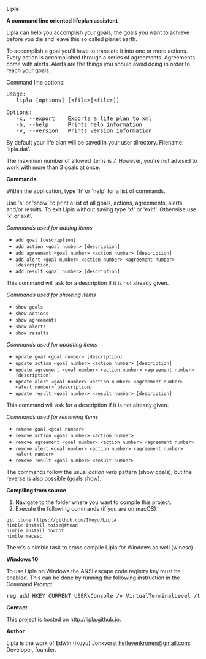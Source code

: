 **Lipla**

**A command line oriented lifeplan assistent**

Lipla can help you accomplish your goals; the goals you want to achieve before you die and leave this so called planet earth.

To accomplish a goal you'll have to translate it into one or more actions. Every action is accomplished through a series of agreements. Agreements come with alerts. Alerts are the things you should avoid doing in order to reach your goals.

Command line options:

<pre>Usage:
   lipla [options] [&lt;file&gt;[&lt;file&gt;]]

Options:
   -x, --export    Exports a life plan to xml
   -h, --help      Prints help information
   -v, --version   Prints version information
</pre>

By default your life plan will be saved in your user directory. Filename: 'lipla.dat'.

The maximum number of allowed items is 7. However, you're not advised to work with more than 3 goals at once.

**Commands**

Within the application, type 'h' or 'help' for a list of commands.

Use 's' or 'show' to print a list of all goals, actions, agreements, alerts and/or results. To exit Lipla without saving type 'x!' or 'exit!'. Otherwise use 'x' or exit'.

*Commands used for adding items*

- ```add goal [description]```<br/>
- ```add action <goal number> [description]```<br/>
- ```add agreement <goal number> <action number> [description]```<br/>
- ```add alert <goal number> <action number> <agreement number> [description]```<br/>
- ```add result <goal number> [description]```

This command will ask for a description if it is not already given.

*Commands used for showing items*

- ```show goals```<br/>
- ```show actions```<br/>
- ```show agreements```<br/>
- ```show alerts```<br/>
- ```show results```

*Commands used for updating items*

- ```update goal <goal number> [description]```<br/>
- ```update action <goal number> <action number> [description]```<br/>
- ```update agreement <goal number> <action number> <agreement number> [description]```<br/>
- ```update alert <goal number> <action number> <agreement number> <alert number> [description]```<br/>
- ```update result <goal number> <result number> [description]```

This command will ask for a description if it is not already given.

*Commands used for removing items*

- ```remove goal <goal number>```<br/>
- ```remove action <goal number> <action number>```<br/>
- ```remove agreement <goal number> <action number> <agreement number>```<br/>
- ```remove alert <goal number> <action number> <agreement number> <alert number>```<br/>
- ```remove result <goal number> <result number>```

The commands follow the usual *action verb* pattern (show goals), but the reverse is also possible (goals show).

**Compiling from source**

1. Navigate to the folder where you want to compile this project.<br>
2. Execute the following commands (if you are on macOS):

```
git clone https://github.com/Ikuyu/Lipla
nimble install noise@#head
nimble install docopt
nimble macesc
```

There's a nimble task to cross compile Lipla for Windows as well (winesc).

**Windows 10**

To use Lipla on Windows the ANSI escape code registry key must be enabled. This can be done by running the following instruction in the Command Prompt:

<pre>reg add HKEY_CURRENT_USER\Console /v VirtualTerminalLevel /t REG_DWORD /d 0x00000001 /f
</pre>

**Contact**

This project is hosted on http://lipla.github.io.

**Author**

Lipla is the work of Edwin (Ikuyu) Jonkvorst hetlevenkronen@gmail.com: Developer, founder.
